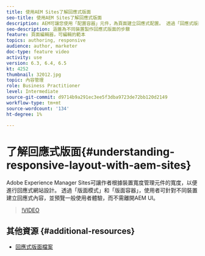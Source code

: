 ```yaml
---
title: 使用AEM Sites了解回應式版面
seo-title: 使用AEM Sites了解回應式版面
description: AEM可讓您使用「配置容器」元件，為頁面建立回應式配置。 透過「回應式版面」，內容作者可以為不同裝置建立回應式內容，並在AEM中預覽一般使用者體驗。
seo-description: 涵蓋為不同裝置製作回應式版面的步驟
feature: 頁面編輯器，可編輯的範本
topics: authoring, responsive
audience: author, marketer
doc-type: feature video
activity: use
version: 6.3, 6.4, 6.5
kt: 4252
thumbnail: 32012.jpg
topic: 內容管理
role: Business Practitioner
level: Intermediate
source-git-commit: d9714b9a291ec3ee5f3dba9723de72bb120d2149
workflow-type: tm+mt
source-wordcount: '134'
ht-degree: 1%

---
```



# 了解回應式版面{#understanding-responsive-layout-with-aem-sites}

Adobe Experience Manager Sites可讓作者根據裝置寬度管理元件的寬度，以便進行回應式網站設計。 透過「版面模式」和「版面容器」，使用者可針對不同裝置建立回應式內容，並預覽一般使用者體驗，而不需離開AEM UI。

>[!VIDEO](https://video.tv.adobe.com/v/32012?quality=12&learn=on)

## 其他資源 {#additional-resources}

* [回應式版面檔案](https://docs.adobe.com/content/help/en/experience-manager-65/authoring/siteandpage/responsive-layout.html)
